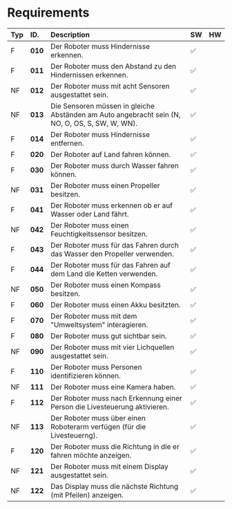 # Requirements
| Typ| ID.      | Description  |   SW | HW             |                                                                                                           
|:---|:---------|:--------------------------------------------------------------------------------------------------------------------------------|----|----|
| F  | **010**  | Der Roboter muss Hindernisse erkennen.	|✅	||
| F  | **011**  | Der Roboter muss den Abstand zu den Hindernissen erkennen.|✅	||
| NF | **012**  | Der Roboter muss mit acht Sensoren ausgestattet sein.|✅	 ||
| NF | **013**  | Die Sensoren müssen in gleiche Abständen am Auto angebracht sein (N, NO, O, OS, S, SW, W, WN).|✅ ||
| F  | **014**  | Der Roboter muss Hindernisse entfernen.| ✅	||
| F  | **020**  | Der Roboter auf Land fahren können.|✅	||
| F  | **030**  | Der Roboter muss durch Wasser fahren können.|✅	||
| NF | **031**  | Der Roboter muss einen Propeller besitzen.|✅||                                   
| F  | **041**  | Der Roboter muss erkennen ob er auf Wasser oder Land fährt.|✅	||
| NF | **042**  | Der Roboter muss einen Feuchtigkeitssensor besitzen.|✅	||
| F  | **043**  | Der Roboter muss für das Fahren durch das Wasser den Propeller verwenden.|✅	||
| F  | **044**  | Der Roboter muss für das Fahren auf dem Land die Ketten verwenden.|✅	||
| NF | **050**  | Der Roboter muss einen Kompass besitzen.|✅||
| F  | **060**  | Der Roboter muss einen Akku besitzten.|✅||
| F  | **070**  | Der Roboter muss mit dem "Umweltsystem" interagieren.|✅||
| F  | **080**  | Der Roboter muss gut sichtbar sein.|✅||
| NF | **090**  | Der Roboter muss mit vier Lichquellen ausgestattet sein. |✅||
| F  | **110**  | Der Roboter muss Personen identifizieren können.|✅	||
| NF | **111**  | Der Roboter muss eine Kamera haben.|✅||
| F  | **112**  | Der Roboter muss nach Erkennung einer Person die Livesteuerung aktivieren.|✅	||
| NF | **113**  | Der Roboter muss über einen Roboterarm verfügen (für die Livesteuerng).|✅||
| F  | **120**  | Der Roboter muss die Richtung in die er fahren möchte anzeigen.|✅||
| NF | **121**  | Der Roboter muss mit einem Display ausgestattet sein.|✅||
| NF | **122**  | Das Display muss die nächste Richtung (mit Pfeilen) anzeigen.|✅||
